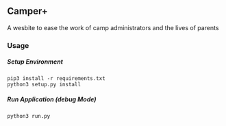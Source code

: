 ## Camper+

A wesbite to ease the work of camp administrators and the lives of parents

### Usage

##### Setup Environment
    pip3 install -r requirements.txt
    python3 setup.py install

##### Run Application (debug Mode)
    python3 run.py

